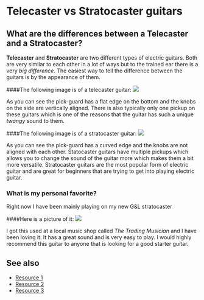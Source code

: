 # Telecaster vs Stratocaster guitars

## What are the differences between a Telecaster and a Stratocaster?

**Telecaster** and **Stratocaster** are two different types of electric guitars. Both are very similar to each other in a lot of ways but to the trained ear there is a very *big difference*. The easiest way to tell the difference between the guitars is by the appearance of them.

####The following image is of a telecaster guitar:
![](https://media.guitarcenter.com/is/image/MMGS7/L59796000001000-00-720x720.jpg)

As you can see the pick-guard has a flat edge on the bottom and the knobs on the side are vertically aligned. There is also typically only one pickup on these guitars which is one of the reasons that the guitar has such a unique *twangy* sound to them.

####The following image is of a stratocaster guitar:
![](https://www.samash.com/media/catalog/product/f/4/f4502506x_7.jpg?quality=80&bg-color=255,255,255&fit=bounds&height=1200&width=1200&canvas=1200:1200)

As you can see the pick-guard has a curved edge and the knobs are not aligned with each other. Statocaster guitars have multiple pickups which allows you to change the sound of the guitar more which makes them a bit more versatile. Stratocaster guitars are the most popular form of electric guitar and are great for beginners that are trying to get into playing electric guitar.

### What is my personal favorite?

Right now I have been mainly playing on my new G&L stratocaster

####Here is a picture of it:
![](https://i.imgur.com/khVHYvq.jpg)

I got this used at a local music shop called *The Trading Musician* and I have been loving it. It has a great sound and is very easy to play. I would highly recommend this guitar to anyone that is looking for a good starter guitar.

## See also
- [Resource 1](https://www.fender.com/articles/gear/stratocaster-or-telecaster-understanding-the-basic-differences)
- [Resource 2](https://guitarspace.org/electric-guitars/fender-telecaster-vs-stratocaster-compared/)
- [Resource 3](https://rockguitaruniverse.com/fender-stratocaster-vs-fender-telecaster/)
